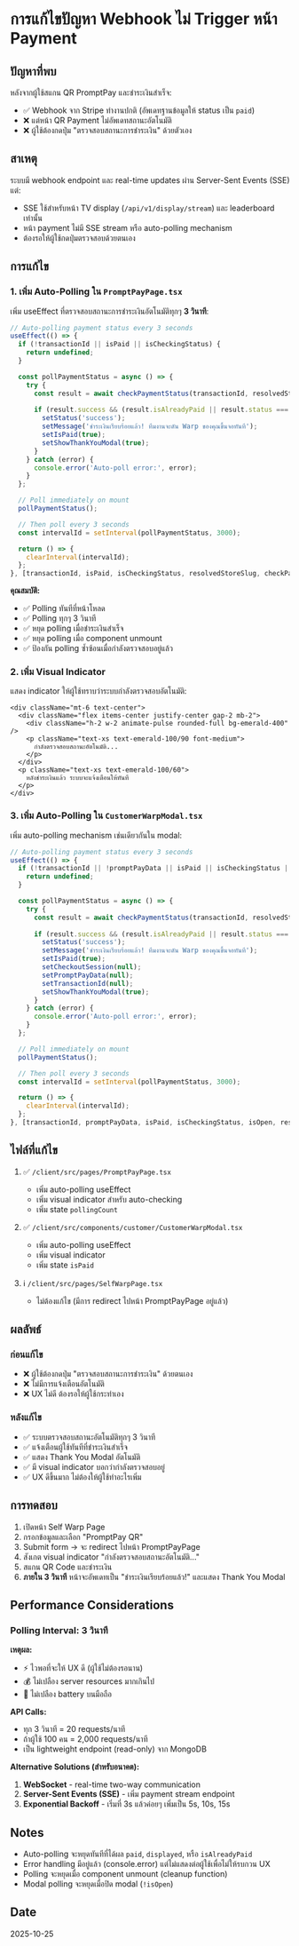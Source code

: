 # การแก้ไขปัญหา Webhook ไม่ Trigger หน้า Payment

## ปัญหาที่พบ

หลังจากผู้ใช้สแกน QR PromptPay และชำระเงินสำเร็จ:
- ✅ Webhook จาก Stripe ทำงานปกติ (อัพเดทฐานข้อมูลให้ status เป็น `paid`)
- ❌ แต่หน้า QR Payment ไม่อัพเดทสถานะอัตโนมัติ
- ❌ ผู้ใช้ต้องกดปุ่ม "ตรวจสอบสถานะการชำระเงิน" ด้วยตัวเอง

## สาเหตุ

ระบบมี webhook endpoint และ real-time updates ผ่าน Server-Sent Events (SSE) แต่:
- SSE ใช้สำหรับหน้า TV display (`/api/v1/display/stream`) และ leaderboard เท่านั้น
- หน้า payment ไม่มี SSE stream หรือ auto-polling mechanism
- ต้องรอให้ผู้ใช้กดปุ่มตรวจสอบด้วยตนเอง

## การแก้ไข

### 1. เพิ่ม Auto-Polling ใน `PromptPayPage.tsx`

เพิ่ม useEffect ที่ตรวจสอบสถานะการชำระเงินอัตโนมัติทุกๆ **3 วินาที**:

```typescript
// Auto-polling payment status every 3 seconds
useEffect(() => {
  if (!transactionId || isPaid || isCheckingStatus) {
    return undefined;
  }

  const pollPaymentStatus = async () => {
    try {
      const result = await checkPaymentStatus(transactionId, resolvedStoreSlug || 'default');
      
      if (result.success && (result.isAlreadyPaid || result.status === 'paid' || result.status === 'displayed')) {
        setStatus('success');
        setMessage('ชำระเงินเรียบร้อยแล้ว! ทีมงานจะดัน Warp ของคุณขึ้นจอทันที');
        setIsPaid(true);
        setShowThankYouModal(true);
      }
    } catch (error) {
      console.error('Auto-poll error:', error);
    }
  };

  // Poll immediately on mount
  pollPaymentStatus();

  // Then poll every 3 seconds
  const intervalId = setInterval(pollPaymentStatus, 3000);

  return () => {
    clearInterval(intervalId);
  };
}, [transactionId, isPaid, isCheckingStatus, resolvedStoreSlug, checkPaymentStatus]);
```

**คุณสมบัติ:**
- ✅ Polling ทันทีที่หน้าโหลด
- ✅ Polling ทุกๆ 3 วินาที
- ✅ หยุด polling เมื่อชำระเงินสำเร็จ
- ✅ หยุด polling เมื่อ component unmount
- ✅ ป้องกัน polling ซ้ำซ้อนเมื่อกำลังตรวจสอบอยู่แล้ว

### 2. เพิ่ม Visual Indicator

แสดง indicator ให้ผู้ใช้ทราบว่าระบบกำลังตรวจสอบอัตโนมัติ:

```tsx
<div className="mt-6 text-center">
  <div className="flex items-center justify-center gap-2 mb-2">
    <div className="h-2 w-2 animate-pulse rounded-full bg-emerald-400" />
    <p className="text-xs text-emerald-100/90 font-medium">
      กำลังตรวจสอบสถานะอัตโนมัติ...
    </p>
  </div>
  <p className="text-xs text-emerald-100/60">
    หลังชำระเงินแล้ว ระบบจะแจ้งเตือนให้ทันที
  </p>
</div>
```

### 3. เพิ่ม Auto-Polling ใน `CustomerWarpModal.tsx`

เพิ่ม auto-polling mechanism เช่นเดียวกันใน modal:

```typescript
// Auto-polling payment status every 3 seconds
useEffect(() => {
  if (!transactionId || !promptPayData || isPaid || isCheckingStatus || !isOpen) {
    return undefined;
  }

  const pollPaymentStatus = async () => {
    try {
      const result = await checkPaymentStatus(transactionId, resolvedStoreSlug || 'default');
      
      if (result.success && (result.isAlreadyPaid || result.status === 'paid' || result.status === 'displayed')) {
        setStatus('success');
        setMessage('ชำระเงินเรียบร้อยแล้ว! ทีมงานจะดัน Warp ของคุณขึ้นจอทันที');
        setIsPaid(true);
        setCheckoutSession(null);
        setPromptPayData(null);
        setTransactionId(null);
        setShowThankYouModal(true);
      }
    } catch (error) {
      console.error('Auto-poll error:', error);
    }
  };

  // Poll immediately on mount
  pollPaymentStatus();

  // Then poll every 3 seconds
  const intervalId = setInterval(pollPaymentStatus, 3000);

  return () => {
    clearInterval(intervalId);
  };
}, [transactionId, promptPayData, isPaid, isCheckingStatus, isOpen, resolvedStoreSlug, checkPaymentStatus]);
```

## ไฟล์ที่แก้ไข

1. ✅ `/client/src/pages/PromptPayPage.tsx`
   - เพิ่ม auto-polling useEffect
   - เพิ่ม visual indicator สำหรับ auto-checking
   - เพิ่ม state `pollingCount`

2. ✅ `/client/src/components/customer/CustomerWarpModal.tsx`
   - เพิ่ม auto-polling useEffect
   - เพิ่ม visual indicator
   - เพิ่ม state `isPaid`

3. ℹ️ `/client/src/pages/SelfWarpPage.tsx`
   - ไม่ต้องแก้ไข (มีการ redirect ไปหน้า PromptPayPage อยู่แล้ว)

## ผลลัพธ์

### ก่อนแก้ไข
- ❌ ผู้ใช้ต้องกดปุ่ม "ตรวจสอบสถานะการชำระเงิน" ด้วยตนเอง
- ❌ ไม่มีการแจ้งเตือนอัตโนมัติ
- ❌ UX ไม่ดี ต้องรอให้ผู้ใช้กระทำเอง

### หลังแก้ไข
- ✅ ระบบตรวจสอบสถานะอัตโนมัติทุกๆ 3 วินาที
- ✅ แจ้งเตือนผู้ใช้ทันทีที่ชำระเงินสำเร็จ
- ✅ แสดง Thank You Modal อัตโนมัติ
- ✅ มี visual indicator บอกว่ากำลังตรวจสอบอยู่
- ✅ UX ดีขึ้นมาก ไม่ต้องให้ผู้ใช้ทำอะไรเพิ่ม

## การทดสอบ

1. เปิดหน้า Self Warp Page
2. กรอกข้อมูลและเลือก "PromptPay QR"
3. Submit form → จะ redirect ไปหน้า PromptPayPage
4. สังเกต visual indicator "กำลังตรวจสอบสถานะอัตโนมัติ..."
5. สแกน QR Code และชำระเงิน
6. **ภายใน 3 วินาที** หน้าจะอัพเดทเป็น "ชำระเงินเรียบร้อยแล้ว!" และแสดง Thank You Modal

## Performance Considerations

### Polling Interval: 3 วินาที

**เหตุผล:**
- ⚡ ไวพอที่จะให้ UX ดี (ผู้ใช้ไม่ต้องรอนาน)
- 💰 ไม่เปลือง server resources มากเกินไป
- 🔋 ไม่เปลือง battery บนมือถือ

**API Calls:**
- ทุก 3 วินาที = 20 requests/นาที
- ถ้าผู้ใช้ 100 คน = 2,000 requests/นาที
- เป็น lightweight endpoint (read-only) จาก MongoDB

**Alternative Solutions (สำหรับอนาคต):**
1. **WebSocket** - real-time two-way communication
2. **Server-Sent Events (SSE)** - เพิ่ม payment stream endpoint
3. **Exponential Backoff** - เริ่มที่ 3s แล้วค่อยๆ เพิ่มเป็น 5s, 10s, 15s

## Notes

- Auto-polling จะหยุดทันทีที่ได้ผล `paid`, `displayed`, หรือ `isAlreadyPaid`
- Error handling มีอยู่แล้ว (console.error) แต่ไม่แสดงต่อผู้ใช้เพื่อไม่ให้รบกวน UX
- Polling จะหยุดเมื่อ component unmount (cleanup function)
- Modal polling จะหยุดเมื่อปิด modal (`!isOpen`)

## Date
2025-10-25

